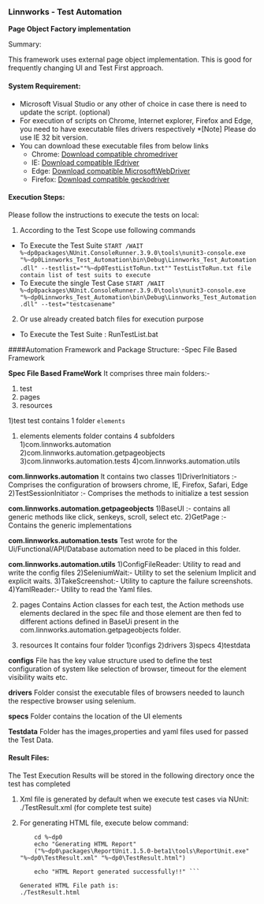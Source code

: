 ### Linnworks - Test Automation

**Page Object Factory implementation**

Summary:

This framework uses external page object implementation. This is good for frequently changing UI and Test First approach.

#### System Requirement:

* Microsoft Visual Studio or any other of choice in case there is need to update the script. (optional)
* For execution of scripts on Chrome, Internet explorer, Firefox and Edge, you need to have executable files drivers respectively 
*[Note] Please do use IE 32 bit version.
* You can download these executable files from below links
  * Chrome: [Download compatible chromedriver](https://sites.google.com/a/chromium.org/chromedriver/downloads)
  * IE: [Download compatible IEdriver](https://www.seleniumhq.org/download/)
  * Edge: [Download compatible MicrosoftWebDriver](https://developer.microsoft.com/en-us/microsoft-edge/tools/webdriver/)
  * Firefox: [Download compatible geckodriver](https://github.com/mozilla/geckodriver/releases)
 

#### Execution Steps:
Please follow the instructions to execute the tests on local:

1. According to the Test Scope use following commands
  - To Execute the Test Suite
	``` START /WAIT %~dp0packages\NUnit.ConsoleRunner.3.9.0\tools\nunit3-console.exe "%~dp0Linnworks_Test_Automation\bin\Debug\Linnworks_Test_Automation.dll" --testlist=""%~dp0TestListToRun.txt"" ```
	``` TestListToRun.txt file contain list of test suits to execute ```
  - To Execute the single Test Case	
    ``` START /WAIT %~dp0packages\NUnit.ConsoleRunner.3.9.0\tools\nunit3-console.exe "%~dp0Linnworks_Test_Automation\bin\Debug\Linnworks_Test_Automation.dll" --test="testcasename" ``` 
2. Or use already created batch files for execution purpose
  - To Execute the Test Suite : RunTestList.bat
  
####Automation Framework and Package Structure:
  -Spec File Based Framework
	
**Spec File Based FrameWork**
  It comprises three main folders:-
  1) test
  2) pages
  3) resources

1)test
  test contains 1 folder
  ``` elements ```
  
  1) elements
  elements folder contains 4 subfolders
  1)com.linnworks.automation
  2)com.linnworks.automation.getpageobjects
  3)com.linnworks.automation.tests
  4)com.linnworks.automation.utils

   
**com.linnworks.automation**
	It contains two classes
    1)DriverInitiators :- Comprises the configuration of browsers chrome, IE, Firefox, Safari, Edge
	2)TestSessionInitiator :- Comprises the methods to initialize a test session

**com.linnworks.automation.getpageobjects**
	1)BaseUI :- contains all generic methods like click, senkeys, scroll, select etc.
	2)GetPage :- Contains the generic implementations

	
**com.linnworks.automation.tests**
Test wrote for the Ui/Functional/API/Database automation need to be placed in this folder.
   
**com.linnworks.automation.utils**
	1)ConfigFileReader: Utility to read and write the config files
	2)SeleniumWait:- Utility to set the selenium Implicit and explicit waits.
	3)TakeScreenshot:- Utility to capture the failure screenshots.
	4)YamlReader:- Utility to read  the Yaml files.
   
	
2) pages
Contains Action classes for each test, the Action methods use elements declared in the spec file and those element are then fed to different actions defined in BaseUi present in the com.linnworks.automation.getpageobjects folder.
  
3) resources 
  It contains four folder
  1)configs
  2)drivers
  3)specs
  4)testdata  

**configs**
  File has the key value structure used to define the test configuration of system like selection of browser, timeout for the element visibility waits etc.

**drivers**
  Folder consist the executable files of browsers needed to launch the respective browser using selenium.
  
**specs** 
  Folder contains the location of the UI elements

**Testdata** 
  Folder has the images,properties and yaml files used for passed the Test Data.
   

#### Result Files:	
The Test Execution Results will be stored in the following directory once the test has completed

1) Xml file is generated by default when we execute test cases via NUnit:
    ./TestResult.xml (for complete test suite)
	
2) For generating HTML file, execute below command:
	``` echo Starting of the file on %date% at %time%
		cd %~dp0
		echo "Generating HTML Report"
		("%~dp0\packages\ReportUnit.1.5.0-beta1\tools\ReportUnit.exe" "%~dp0\TestResult.xml" "%~dp0\TestResult.html")

		echo "HTML Report generated successfully!!" ```
		
	Generated HTML File path is:
	./TestResult.html

    